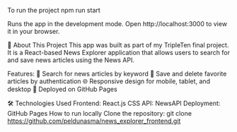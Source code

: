 To run the project
npm run start

Runs the app in the development mode. Open http://localhost:3000 to view it in your browser.

📖 About This Project
This app was built as part of my TripleTen final project. It is a React-based News Explorer application that allows users to search for and save news articles using the News API.

Features:
🔎 Search for news articles by keyword
📌 Save and delete favorite articles by authentication
🌐 Responsive design for mobile, tablet, and desktop
🚀 Deployed on GitHub Pages

🛠️ Technologies Used
Frontend: React.js CSS
API: NewsAPI
Deployment: GitHub Pages
How to run locally
Clone the repository:
git clone https://github.com/peldunasma/news_explorer_frontend.git